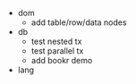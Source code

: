 * dom
  * add table/row/data nodes
* db
  * test nested tx
  * test parallel tx
  * add bookr demo
* lang